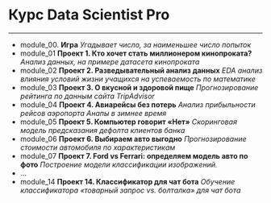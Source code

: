 # Курс Data Scientist Pro
---
- module_00. **Игра**
_Угадывает число, за наименьшее число попыток_
- module_01 **Проект 1. Кто хочет стать миллионером кинопроката?**
_Анализ данных, на примере датасета кинопроката_
- module_02 **Проект 2. Разведывательный анализ данных**
_EDA анализ влияния условий жизни учащихся на успеваемость по математике_
- module_03 **Проект 3. О вкусной и здоровой пище**
_Прогнозирование рейтинга по данным сайта TripAdvisor_
- module_04 **Проект 4. Авиарейсы без потерь**
_Анализ прибыльности рейсов аэропорта Анапы в зимнее время_
- module_05 **Проект 5. Компьютер говорит «Нет»**
_Скоринговая модель предсказания дефолта клиентов банка_
- module_06 **Проект 6. Выбираем авто выгодно**
_Прогнозирование стоимости автомобиля по характеристикам_
- module_07 **Проект 7. Ford vs Ferrari: определяем модель авто по фото**
_Построение модели классификации изображений._
- ...
- module_14 **Проект 14. Классификатор для чат бота**
_Обучение классификатора «товарный запрос vs. болталка» для чат бота_
